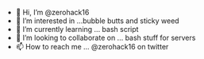 - 👋 Hi, I’m @zerohack16
- 👀 I’m interested in ...bubble butts and sticky weed
- 🌱 I’m currently learning ... bash script
- 💞️ I’m looking to collaborate on ... bash stuff for servers
- 📫 How to reach me ... @zerohack16 on twitter

<!---
zerohack16/zerohack16 is a ✨ special ✨ repository because its `README.md` (this file) appears on your GitHub profile.
You can click the Preview link to take a look at your changes.
--->
